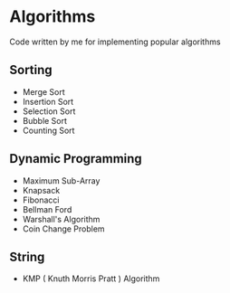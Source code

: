 Algorithms
==========

Code written by me for implementing popular algorithms

## Sorting

* Merge Sort
* Insertion Sort
* Selection Sort
* Bubble Sort
* Counting Sort

## Dynamic Programming

* Maximum Sub-Array
* Knapsack
* Fibonacci
* Bellman Ford
* Warshall's Algorithm
* Coin Change Problem

## String

* KMP ( Knuth Morris Pratt ) Algorithm

 
